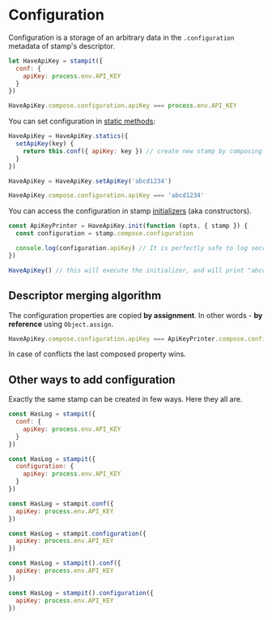 # Configuration

Configuration is a storage of an arbitrary data in the `.configuration` metadata of stamp's descriptor.

```javascript
let HaveApiKey = stampit({
  conf: {
    apiKey: process.env.API_KEY
  }
})

HaveApiKey.compose.configuration.apiKey === process.env.API_KEY
```

You can set configuration in [static methods](static-properties.md):

```javascript
HaveApiKey = HaveApiKey.statics({
  setApiKey(key) {
    return this.conf({ apiKey: key }) // create new stamp by composing parent stamp with some configuration
  }
})

HaveApiKey = HaveApiKey.setApiKey('abcd1234')

HaveApiKey.compose.configuration.apiKey === 'abcd1234'
```

You can access the configuration in stamp [initializers](initializers.md) \(aka constructors\).

```javascript
const ApiKeyPrinter = HaveApiKey.init(function (opts, { stamp }) {
  const configuration = stamp.compose.configuration

  console.log(configuration.apiKey) // It is perfectly safe to log secret API keys. Right?
})

HaveApiKey() // this will execute the initializer, and will print "abcd1234" to the console
```

## Descriptor merging algorithm

The configuration properties are copied **by assignment**. In other words - **by reference** using `Object.assign`.

```javascript
HaveApiKey.compose.configuration.apiKey === ApiKeyPrinter.compose.configuration.apiKey
```

In case of conflicts the last composed property wins.

## Other ways to add configuration

Exactly the same stamp can be created in few ways. Here they all are.

```javascript
const HasLog = stampit({
  conf: {
    apiKey: process.env.API_KEY
  }
})

const HasLog = stampit({
  configuration: {
    apiKey: process.env.API_KEY
  }
})

const HasLog = stampit.conf({
  apiKey: process.env.API_KEY
})

const HasLog = stampit.configuration({
  apiKey: process.env.API_KEY
})

const HasLog = stampit().conf({
  apiKey: process.env.API_KEY
})

const HasLog = stampit().configuration({
  apiKey: process.env.API_KEY
})
```

